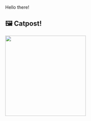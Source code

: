 Hello there!



## 🖼️ Catpost!

<sub>
    <img src="https://cdn2.thecatapi.com/images/c3t.jpg" height="256">
</sub>

